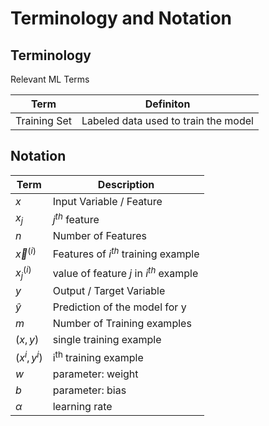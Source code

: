 # Terminology and Notation

## Terminology

Relevant ML Terms

|Term|Definiton|
|---|---|
|Training Set| Labeled data used to train the model|


## Notation 
|Term| Description|
|---|---|
| $x$ | Input Variable / Feature |
| $x_j$ | $j^{th}$ feature |
| $n$ | Number of Features |
| $\vec{x}^{(i)}$ | Features of $i^{th}$ training example |
| $x^{(i)}_{j}$ | value of feature $j$ in $i^{th}$ example |
| $y$ | Output / Target Variable |
| $\hat{y}$ | Prediction of the model for y |
| $m$ | Number of Training examples |
| $(x, y)$ | single training example |
| ($x^{i}, y^{i})$ | i<sup>th</sup> training example|
|$w$| parameter: weight|
|$b$| parameter: bias|
|$\alpha$| learning rate|